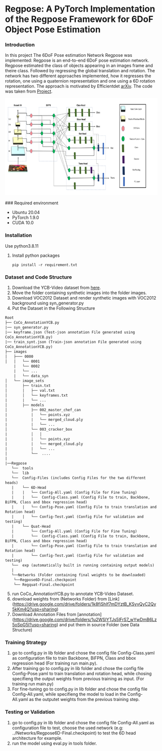 # Regpose: A PyTorch Implementation of the Regpose Framework for 6DoF Object Pose Estimation

### Introduction

In this project The 6DoF Pose estimation Network Regpose was implemented: 
Regpose is an end-to-end 6DoF pose estimation network. Regpose estimated the class of objects appearing in an images frame and theire class. Followed by regressing the global translation and rotation. The network has two different approaches implemented, how it regresses the rotation, one using a quaternion representation and one using a 6D rotation representation. The approach is motivated by Efficientdet [arXiv](https://arxiv.org/abs/1911.09070). The code was taken from [Project](https://github.com/zylo117/Yet-Another-EfficientDet-Pytorch).

<p align="center"><img src="./Pictures/Network_architecture.png" width="640" height="320"/></p>
### Required environment

- Ubuntu 20.04
- PyTorch 1.9.0
- CUDA 10.0 

### Installation

Use python3.8.11
1. Install python packages
   ```Shell
   pip install -r requirement.txt
   ```
### Dataset and Code Structure
1. Download the YCB-Video dataset from [here](https://rse-lab.cs.washington.edu/projects/posecnn/).
2. Move the folder containing synthetic images into the folder images. 
3. Download VOC2012 Dataset and render synthetic images with VOC2012 background using syn_generator.py 
4. Put the Dataset in the Following Structure 

```
Root
├── CoCo_AnnotationYCB.py
|── syn_generator.py
|── keyframe.json (Test-json annotation File generated using CoCo_AnnotationYCB.py)
|── train_synt.json (Train-json annotation File generated using CoCo_AnnotationYCB.py)
├── images 
│   ├─── 0000
│   │   └── 0001
    |   └── 0002
    |   └── ...
    |   └── data_syn
│   └── image_sets
│       ├── train.txt
│       │   ├── val.txt
│       │   └── keyframes.txt
|       |   └── ...
│       ├── models
│           ├── 002_master_chef_can
|           |   └── points.xyz
|           |   └── merged_cloud.ply
|           |   └── ...
│           └── 003_cracker_box
|           │   │
|           |   └── points.xyz
|           |   └── merged_cloud.ply
|           |   └── ...
│           └──  ....
|
|──Regpose 
   └──  tools
   └──  lib
   └──  Config-Files (includes Config Files for the two different heads)
   | 	└── 6D-Head 
   |    |	└── Config-All.yaml (Config File for Fine Tuning)
   |    |	└──  Config-Class.yaml (Config File to train, Backbone, BiFPN, Class and bbox regression head)
   |    |	└── Config-Pose.yaml (Config File to train translation and Rotation head)
   |    |	└── Config-Test.yaml (Config File for validation and testing)
   |	└── Quat-Head
   |     	└── Config-All.yaml (Config File for Fine Tuning)
   |     	└──  Config-Class.yaml (Config File to train, Backbone, BiFPN, Class and bbox regression head)
   |     	└── Config-Pose.yaml (Config File to train translation and Rotation head)
   |     	└── Config-Test.yaml (Config File for validation and testing)
   └──  exp (automatically built in running containing output models) 
   |
   └──Networks (Folder containing final weights to be downloaded)
    └──Regpose6D-Final.checkpoint
    └── Regquat-Final.checkpoint
```
5. run CoCo_AnnotationYCB.py to annotate YCB-Video Dataset.
6. download weights from (Networks Folder) from [Link] (https://drive.google.com/drive/folders/1k8fjShIf7mDYztB_KSyvQyC2Qy5kKm4Q?usp=sharing)
7. Download Annotation Files from [annotation] (https://drive.google.com/drive/folders/1u2WSlYTJs5lFrS7_wYwDmB6Lz5oSpG5I?usp=sharing) and put them in source Folder (see Data Structure)
### Training Strategy

1. go to config.py in lib folder and chose the config file Config-Class.yaml as configuration file to train  Backbone, BiFPN, Class and bbox regression head (For training run main.py). 
2. After training go to config.py in lib folder and chose the config file Config-Pose.yaml  to train translation and rotation head, while chosing specifieng the output weights from previous training as input. (For training run main.py)
3. For fine-tuning go to config.py in lib folder and chose the config file Config-All.yaml, while specifieng the model to load in the Config-All.yaml as the outputet weights from the previous training step. 

### Testing or Validation 

1. go to config.py in lib folder and chose the config file Config-All.yaml as configuration file to test, choose the used network (e.g: ../Networks/Regpose6D-Final.checkpoint) to test the 6D head architecture for example.
2. run the model using eval.py in tools folder.

